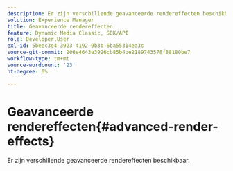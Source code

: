 ```yaml
---
description: Er zijn verschillende geavanceerde rendereffecten beschikbaar.
solution: Experience Manager
title: Geavanceerde rendereffecten
feature: Dynamic Media Classic, SDK/API
role: Developer,User
exl-id: 5beec3e4-3923-4192-9b3b-6ba55314ea3c
source-git-commit: 206e4643e3926cb85b4be2189743578f88180be7
workflow-type: tm+mt
source-wordcount: '23'
ht-degree: 0%

---
```


# Geavanceerde rendereffecten{#advanced-render-effects}

Er zijn verschillende geavanceerde rendereffecten beschikbaar.
